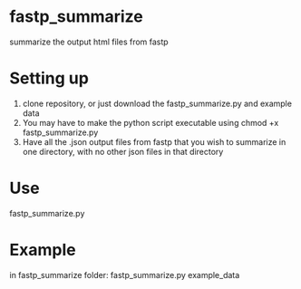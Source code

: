 # fastp_summarize
summarize the output html files from fastp

# Setting up
 1. clone repository, or just download the fastp_summarize.py and example data
 2. You may have to make the python script executable using chmod +x fastp_summarize.py
 3. Have all the .json output files from fastp that you wish to summarize in one directory, with no other json files 
in that directory

# Use
 fastp_summarize.py <name of directory with all the json files>

# Example
 in fastp_summarize folder:
 fastp_summarize.py example_data
